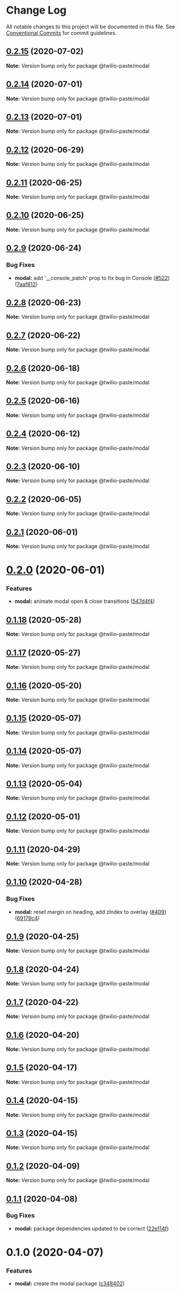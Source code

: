 # Change Log

All notable changes to this project will be documented in this file.
See [Conventional Commits](https://conventionalcommits.org) for commit guidelines.

## [0.2.15](https://github.com/twilio-labs/paste/compare/@twilio-paste/modal@0.2.14...@twilio-paste/modal@0.2.15) (2020-07-02)

**Note:** Version bump only for package @twilio-paste/modal





## [0.2.14](https://github.com/twilio-labs/paste/compare/@twilio-paste/modal@0.2.13...@twilio-paste/modal@0.2.14) (2020-07-01)

**Note:** Version bump only for package @twilio-paste/modal





## [0.2.13](https://github.com/twilio-labs/paste/compare/@twilio-paste/modal@0.2.12...@twilio-paste/modal@0.2.13) (2020-07-01)

**Note:** Version bump only for package @twilio-paste/modal





## [0.2.12](https://github.com/twilio-labs/paste/compare/@twilio-paste/modal@0.2.11...@twilio-paste/modal@0.2.12) (2020-06-29)

**Note:** Version bump only for package @twilio-paste/modal





## [0.2.11](https://github.com/twilio-labs/paste/compare/@twilio-paste/modal@0.2.10...@twilio-paste/modal@0.2.11) (2020-06-25)

**Note:** Version bump only for package @twilio-paste/modal





## [0.2.10](https://github.com/twilio-labs/paste/compare/@twilio-paste/modal@0.2.9...@twilio-paste/modal@0.2.10) (2020-06-25)

**Note:** Version bump only for package @twilio-paste/modal





## [0.2.9](https://github.com/twilio-labs/paste/compare/@twilio-paste/modal@0.2.8...@twilio-paste/modal@0.2.9) (2020-06-24)


### Bug Fixes

* **modal:** add '__console_patch' prop to fix bug in Console ([#522](https://github.com/twilio-labs/paste/issues/522)) ([7aaf812](https://github.com/twilio-labs/paste/commit/7aaf81232b35de4beb1c5635aabf3bc63383c196))





## [0.2.8](https://github.com/twilio-labs/paste/compare/@twilio-paste/modal@0.2.7...@twilio-paste/modal@0.2.8) (2020-06-23)

**Note:** Version bump only for package @twilio-paste/modal





## [0.2.7](https://github.com/twilio-labs/paste/compare/@twilio-paste/modal@0.2.6...@twilio-paste/modal@0.2.7) (2020-06-22)

**Note:** Version bump only for package @twilio-paste/modal





## [0.2.6](https://github.com/twilio-labs/paste/compare/@twilio-paste/modal@0.2.5...@twilio-paste/modal@0.2.6) (2020-06-18)

**Note:** Version bump only for package @twilio-paste/modal





## [0.2.5](https://github.com/twilio-labs/paste/compare/@twilio-paste/modal@0.2.4...@twilio-paste/modal@0.2.5) (2020-06-16)

**Note:** Version bump only for package @twilio-paste/modal





## [0.2.4](https://github.com/twilio-labs/paste/compare/@twilio-paste/modal@0.2.3...@twilio-paste/modal@0.2.4) (2020-06-12)

**Note:** Version bump only for package @twilio-paste/modal





## [0.2.3](https://github.com/twilio-labs/paste/compare/@twilio-paste/modal@0.2.2...@twilio-paste/modal@0.2.3) (2020-06-10)

**Note:** Version bump only for package @twilio-paste/modal





## [0.2.2](https://github.com/twilio-labs/paste/compare/@twilio-paste/modal@0.2.1...@twilio-paste/modal@0.2.2) (2020-06-05)

**Note:** Version bump only for package @twilio-paste/modal





## [0.2.1](https://github.com/twilio-labs/paste/compare/@twilio-paste/modal@0.2.0...@twilio-paste/modal@0.2.1) (2020-06-01)

**Note:** Version bump only for package @twilio-paste/modal





# [0.2.0](https://github.com/twilio-labs/paste/compare/@twilio-paste/modal@0.1.18...@twilio-paste/modal@0.2.0) (2020-06-01)


### Features

* **modal:** animate modal open & close transitions ([547d4f4](https://github.com/twilio-labs/paste/commit/547d4f45d08097756ac3cd924fb7bba89a941ba7))





## [0.1.18](https://github.com/twilio-labs/paste/compare/@twilio-paste/modal@0.1.17...@twilio-paste/modal@0.1.18) (2020-05-28)

**Note:** Version bump only for package @twilio-paste/modal





## [0.1.17](https://github.com/twilio-labs/paste/compare/@twilio-paste/modal@0.1.16...@twilio-paste/modal@0.1.17) (2020-05-27)

**Note:** Version bump only for package @twilio-paste/modal





## [0.1.16](https://github.com/twilio-labs/paste/compare/@twilio-paste/modal@0.1.15...@twilio-paste/modal@0.1.16) (2020-05-20)

**Note:** Version bump only for package @twilio-paste/modal





## [0.1.15](https://github.com/twilio-labs/paste/compare/@twilio-paste/modal@0.1.14...@twilio-paste/modal@0.1.15) (2020-05-07)

**Note:** Version bump only for package @twilio-paste/modal





## [0.1.14](https://github.com/twilio-labs/paste/compare/@twilio-paste/modal@0.1.13...@twilio-paste/modal@0.1.14) (2020-05-07)

**Note:** Version bump only for package @twilio-paste/modal





## [0.1.13](https://github.com/twilio-labs/paste/compare/@twilio-paste/modal@0.1.12...@twilio-paste/modal@0.1.13) (2020-05-04)

**Note:** Version bump only for package @twilio-paste/modal





## [0.1.12](https://github.com/twilio-labs/paste/compare/@twilio-paste/modal@0.1.11...@twilio-paste/modal@0.1.12) (2020-05-01)

**Note:** Version bump only for package @twilio-paste/modal





## [0.1.11](https://github.com/twilio-labs/paste/compare/@twilio-paste/modal@0.1.10...@twilio-paste/modal@0.1.11) (2020-04-29)

**Note:** Version bump only for package @twilio-paste/modal





## [0.1.10](https://github.com/twilio-labs/paste/compare/@twilio-paste/modal@0.1.9...@twilio-paste/modal@0.1.10) (2020-04-28)


### Bug Fixes

* **modal:** reset margin on heading, add zIndex to overlay ([#409](https://github.com/twilio-labs/paste/issues/409)) ([69179c4](https://github.com/twilio-labs/paste/commit/69179c49f08045950f2306e128dcdf1eb824cea1))





## [0.1.9](https://github.com/twilio-labs/paste/compare/@twilio-paste/modal@0.1.8...@twilio-paste/modal@0.1.9) (2020-04-25)

**Note:** Version bump only for package @twilio-paste/modal





## [0.1.8](https://github.com/twilio-labs/paste/compare/@twilio-paste/modal@0.1.7...@twilio-paste/modal@0.1.8) (2020-04-24)

**Note:** Version bump only for package @twilio-paste/modal





## [0.1.7](https://github.com/twilio-labs/paste/compare/@twilio-paste/modal@0.1.6...@twilio-paste/modal@0.1.7) (2020-04-22)

**Note:** Version bump only for package @twilio-paste/modal





## [0.1.6](https://github.com/twilio-labs/paste/compare/@twilio-paste/modal@0.1.5...@twilio-paste/modal@0.1.6) (2020-04-20)

**Note:** Version bump only for package @twilio-paste/modal





## [0.1.5](https://github.com/twilio-labs/paste/compare/@twilio-paste/modal@0.1.4...@twilio-paste/modal@0.1.5) (2020-04-17)

**Note:** Version bump only for package @twilio-paste/modal





## [0.1.4](https://github.com/twilio-labs/paste/compare/@twilio-paste/modal@0.1.3...@twilio-paste/modal@0.1.4) (2020-04-15)

**Note:** Version bump only for package @twilio-paste/modal





## [0.1.3](https://github.com/twilio-labs/paste/compare/@twilio-paste/modal@0.1.2...@twilio-paste/modal@0.1.3) (2020-04-15)

**Note:** Version bump only for package @twilio-paste/modal





## [0.1.2](https://github.com/twilio-labs/paste/compare/@twilio-paste/modal@0.1.1...@twilio-paste/modal@0.1.2) (2020-04-09)

**Note:** Version bump only for package @twilio-paste/modal





## [0.1.1](https://github.com/twilio-labs/paste/compare/@twilio-paste/modal@0.1.0...@twilio-paste/modal@0.1.1) (2020-04-08)


### Bug Fixes

* **modal:** package dependencies updated to be correct ([22e114f](https://github.com/twilio-labs/paste/commit/22e114f0657325bc7bd34ec046f73712017bfd0f))





# 0.1.0 (2020-04-07)


### Features

* **modal:** create the modal package ([c348402](https://github.com/twilio-labs/paste/commit/c3484028678cb0a817003b9a78d2ee13a4e3a821))
